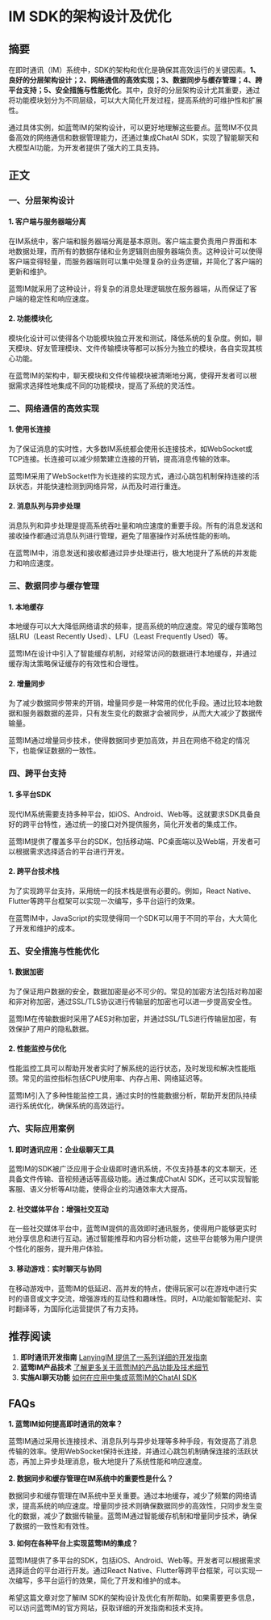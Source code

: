 # IM SDK的架构设计及优化

## 摘要

在即时通讯（IM）系统中，SDK的架构和优化是确保其高效运行的关键因素。**1、良好的分层架构设计；2、网络通信的高效实现；3、数据同步与缓存管理；4、跨平台支持；5、安全措施与性能优化**。其中，良好的分层架构设计尤其重要，通过将功能模块划分为不同层级，可以大大简化开发过程，提高系统的可维护性和扩展性。

通过具体实例，如蓝莺IM的架构设计，可以更好地理解这些要点。蓝莺IM不仅具备高效的网络通信和数据管理能力，还通过集成ChatAI SDK，实现了智能聊天和大模型AI功能，为开发者提供了强大的工具支持。

## 正文

### 一、分层架构设计

#### 1. 客户端与服务器端分离

在IM系统中，客户端和服务器端分离是基本原则。客户端主要负责用户界面和本地数据处理，而所有的数据存储和业务逻辑则由服务器端负责。这种设计可以使得客户端变得轻量，而服务器端则可以集中处理复杂的业务逻辑，并简化了客户端的更新和维护。

蓝莺IM就采用了这种设计，将复杂的消息处理逻辑放在服务器端，从而保证了客户端的稳定性和响应速度。

#### 2. 功能模块化

模块化设计可以使得各个功能模块独立开发和测试，降低系统的复杂度。例如，聊天模块、好友管理模块、文件传输模块等都可以拆分为独立的模块，各自实现其核心功能。

在蓝莺IM的架构中，聊天模块和文件传输模块被清晰地分离，使得开发者可以根据需求选择性地集成不同的功能模块，提高了系统的灵活性。

### 二、网络通信的高效实现

#### 1. 使用长连接

为了保证消息的实时性，大多数IM系统都会使用长连接技术，如WebSocket或TCP连接。长连接可以减少频繁建立连接的开销，提高消息传输的效率。

蓝莺IM采用了WebSocket作为长连接的实现方式，通过心跳包机制保持连接的活跃状态，并能快速检测到网络异常，从而及时进行重连。

#### 2. 消息队列与异步处理

消息队列和异步处理是提高系统吞吐量和响应速度的重要手段。所有的消息发送和接收操作都通过消息队列进行管理，避免了阻塞操作对系统性能的影响。

在蓝莺IM中，消息发送和接收都通过异步处理进行，极大地提升了系统的并发能力和响应速度。

### 三、数据同步与缓存管理

#### 1. 本地缓存

本地缓存可以大大降低网络请求的频率，提高系统的响应速度。常见的缓存策略包括LRU（Least Recently Used）、LFU（Least Frequently Used）等。

蓝莺IM在设计中引入了智能缓存机制，对经常访问的数据进行本地缓存，并通过缓存淘汰策略保证缓存的有效性和合理性。

#### 2. 增量同步

为了减少数据同步带来的开销，增量同步是一种常用的优化手段。通过比较本地数据和服务器数据的差异，只有发生变化的数据才会被同步，从而大大减少了数据传输量。

蓝莺IM通过增量同步技术，使得数据同步更加高效，并且在网络不稳定的情况下，也能保证数据的一致性。

### 四、跨平台支持

#### 1. 多平台SDK

现代IM系统需要支持多种平台，如iOS、Android、Web等。这就要求SDK具备良好的跨平台特性，通过统一的接口对外提供服务，简化开发者的集成工作。

蓝莺IM提供了覆盖多平台的SDK，包括移动端、PC桌面端以及Web端，开发者可以根据需求选择适合的平台进行开发。

#### 2. 跨平台技术栈

为了实现跨平台支持，采用统一的技术栈是很有必要的。例如，React Native、Flutter等跨平台框架可以实现一次编写，多平台运行的效果。

在蓝莺IM中，JavaScript的实现使得同一个SDK可以用于不同的平台，大大简化了开发和维护的成本。

### 五、安全措施与性能优化

#### 1. 数据加密

为了保证用户数据的安全，数据加密是必不可少的。常见的加密方法包括对称加密和非对称加密，通过SSL/TLS协议进行传输层的加密也可以进一步提高安全性。

蓝莺IM在传输数据时采用了AES对称加密，并通过SSL/TLS进行传输层加密，有效保护了用户的隐私数据。

#### 2. 性能监控与优化

性能监控工具可以帮助开发者实时了解系统的运行状态，及时发现和解决性能瓶颈。常见的监控指标包括CPU使用率、内存占用、网络延迟等。

蓝莺IM引入了多种性能监控工具，通过实时的性能数据分析，帮助开发团队持续进行系统优化，确保系统的高效运行。

### 六、实际应用案例

#### 1. 即时通讯应用：企业级聊天工具

蓝莺IM的SDK被广泛应用于企业级即时通讯系统，不仅支持基本的文本聊天，还具备文件传输、音视频通话等高级功能。通过集成ChatAI SDK，还可以实现智能客服、语义分析等AI功能，使得企业的沟通效率大大提高。

#### 2. 社交媒体平台：增强社交互动

在一些社交媒体平台中，蓝莺IM提供的高效即时通讯服务，使得用户能够更实时地分享信息和进行互动。通过智能推荐和内容分析功能，这些平台能够为用户提供个性化的服务，提升用户体验。

#### 3. 移动游戏：实时聊天与协同

在移动游戏中，蓝莺IM的低延迟、高并发的特点，使得玩家可以在游戏中进行实时的语音或文字交流，增强游戏的互动性和趣味性。同时，AI功能如智能配对、实时翻译等，为国际化运营提供了有力支持。

## 推荐阅读

1. **即时通讯开发指南** [LanyingIM 提供了一系列详细的开发指南](https://www.lanyingim.com/developer-guide)
2. **蓝莺IM产品技术** [了解更多关于蓝莺IM的产品功能及技术细节](https://www.lanyingim.com/products-technologies)
3. **实施AI聊天功能** [如何在应用中集成蓝莺IM的ChatAI SDK](https://www.lanyingim.com/implement-chat-ai)

## FAQs

**1. 蓝莺IM如何提高即时通讯的效率？**

蓝莺IM通过采用长连接技术、消息队列与异步处理等多种手段，有效提高了消息传输的效率。使用WebSocket保持长连接，并通过心跳包机制确保连接的活跃状态，再加上异步处理消息，极大地提升了系统性能和响应速度。

**2. 数据同步和缓存管理在IM系统中的重要性是什么？**

数据同步和缓存管理在IM系统中至关重要。通过本地缓存，减少了频繁的网络请求，提高系统的响应速度。增量同步技术则确保数据同步的高效性，只同步发生变化的数据，减少了数据传输量。蓝莺IM通过智能缓存机制和增量同步技术，确保了数据的一致性和有效性。

**3. 如何在各种平台上实现蓝莺IM的集成？**

蓝莺IM提供了多平台的SDK，包括iOS、Android、Web等。开发者可以根据需求选择适合的平台进行开发。通过React Native、Flutter等跨平台框架，可以实现一次编写，多平台运行的效果，简化了开发和维护的成本。

希望这篇文章对您了解IM SDK的架构设计及优化有所帮助。如果需要更多信息，可以访问蓝莺IM的官方网站，获取详细的开发指南和技术支持。